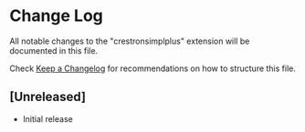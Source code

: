 # Change Log
All notable changes to the "crestronsimplplus" extension will be documented in this file.

Check [Keep a Changelog](http://keepachangelog.com/) for recommendations on how to structure this file.

## [Unreleased]
- Initial release